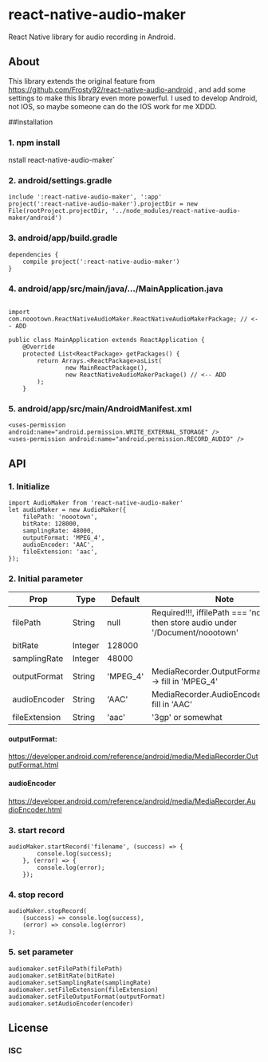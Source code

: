 # react-native-audio-maker
React Native library for audio recording in Android.

## About

This library extends the original feature from
https://github.com/Frosty92/react-native-audio-android , and add some settings to make this library even more powerful.
I used to develop Android, not IOS, so maybe someone can do the IOS work for me XDDD.

##Installation

### 1. npm install

nstall react-native-audio-maker`

### 2. android/settings.gradle
```
include ':react-native-audio-maker', ':app'
project(':react-native-audio-maker').projectDir = new File(rootProject.projectDir, '../node_modules/react-native-audio-maker/android')

```

### 3. android/app/build.gradle
```
dependencies {
    compile project(':react-native-audio-maker')
}

```

### 4. android/app/src/main/java/.../MainApplication.java

```

import com.noootown.ReactNativeAudioMaker.ReactNativeAudioMakerPackage; // <-- ADD

public class MainApplication extends ReactApplication {
    @Override
    protected List<ReactPackage> getPackages() {
        return Arrays.<ReactPackage>asList(
                new MainReactPackage(),
                new ReactNativeAudioMakerPackage() // <-- ADD
        );
    }
```

### 5. android/app/src/main/AndroidManifest.xml

```
<uses-permission android:name="android.permission.WRITE_EXTERNAL_STORAGE" />
<uses-permission android:name="android.permission.RECORD_AUDIO" />

```

## API
### 1. Initialize
```
import AudioMaker from 'react-native-audio-maker'
let audioMaker = new AudioMaker({
    filePath: 'noootown',
    bitRate: 128000,
    samplingRate: 48000,
    outputFormat: 'MPEG_4',
    audioEncoder: 'AAC',
    fileExtension: 'aac',
});
```

### 2. Initial parameter
| Prop | Type | Default | Note |
|---|---|---|---|
| filePath | String | null | Required!!!, iffilePath === 'noootown', then store audio under '/Document/noootown' |
| bitRate | Integer | 128000 |  |
| samplingRate | Integer | 48000 |  |
| outputFormat | String | 'MPEG_4' | MediaRecorder.OutputFormat.MPEG_4 -> fill in 'MPEG_4' |
| audioEncoder | String | 'AAC' | MediaRecorder.AudioEncoder.AAC -> fill in 'AAC' |
| fileExtension | String | 'aac' | '3gp' or somewhat  |

#### outputFormat:
https://developer.android.com/reference/android/media/MediaRecorder.OutputFormat.html

#### audioEncoder
https://developer.android.com/reference/android/media/MediaRecorder.AudioEncoder.html

### 3. start record
```
audioMaker.startRecord('filename', (success) => {
        console.log(success);
    }, (error) => {
        console.log(error);
    });
```

### 4. stop record
```
audioMaker.stopRecord(
    (success) => console.log(success),
    (error) => console.log(error)
);
```
### 5. set parameter
```
audiomaker.setFilePath(filePath)
audiomaker.setBitRate(bitRate)
audiomaker.setSamplingRate(samplingRate)
audiomaker.setFileExtension(fileExtension)
audiomaker.setFileOutputFormat(outputFormat)
audiomaker.setAudioEncoder(encoder)
```

## License
### ISC
